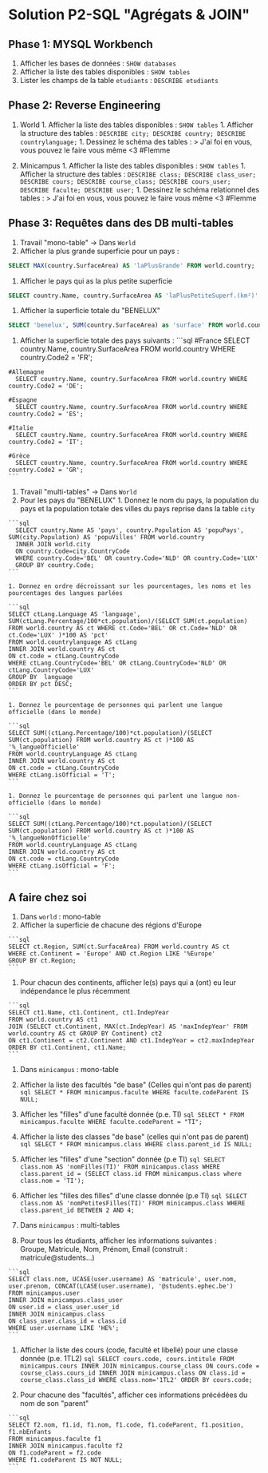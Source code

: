 # Solution P2-SQL "Agrégats & JOIN"

## Phase 1: MYSQL Workbench

1. Afficher les bases de données : `SHOW databases`  
1. Afficher la liste des tables disponibles : `SHOW tables`  
1. Lister les champs de la table `etudiants` : `DESCRIBE etudiants`

## Phase 2: Reverse Engineering
  1. World
    1. Afficher la liste des tables disponibles : `SHOW tables`
    1. Afficher la structure des tables :
    ```
    DESCRIBE city;
    DESCRIBE country;
    DESCRIBE countrylanguage;
    ```
    1. Dessinez le schéma des tables :
    > J'ai foi en vous, vous pouvez le faire vous même <3 #Flemme

  1. Minicampus
    1. Afficher la liste des tables disponibles : `SHOW tables`
    1. Afficher la structure des tables :
    ```
    DESCRIBE class;
    DESCRIBE class_user;
    DESCRIBE cours;
    DESCRIBE course_class;
    DESCRIBE cours_user;
    DESCRIBE faculte;
    DESCRIBE user;
    ```
    1. Dessinez le schéma relationnel des tables :
    > J'ai foi en vous, vous pouvez le faire vous même <3 #Flemme

## Phase 3: Requêtes dans des DB multi-tables
1. Travail "mono-table" -> Dans `World`
  1. Afficher la plus grande superficie pour un pays :
  ```sql
  SELECT MAX(country.SurfaceArea) AS 'laPlusGrande' FROM world.country;
  ```
  1. Afficher le pays qui as la plus petite superficie
  ```sql
  SELECT country.Name, country.SurfaceArea AS 'laPlusPetiteSuperf.(km²)' FROM world.country WHERE country.SurfaceArea = (SELECT MIN(country.SurfaceArea) FROM world.country);
  ```
  1. Afficher la superficie totale du "BENELUX"
  ```sql
  SELECT 'benelux', SUM(country.SurfaceArea) as 'surface' FROM world.country WHERE country.Code2 = 'BE' OR country.Code2 = 'NL' OR country.Code2 = 'LU';
  ```
  1. Afficher la superficie totale des pays suivants :
    ```sql
    #France
      SELECT country.Name, country.SurfaceArea FROM world.country WHERE country.Code2 = 'FR';

    #Allemagne
      SELECT country.Name, country.SurfaceArea FROM world.country WHERE country.Code2 = 'DE';

    #Espagne
      SELECT country.Name, country.SurfaceArea FROM world.country WHERE country.Code2 = 'ES';

    #Italie
      SELECT country.Name, country.SurfaceArea FROM world.country WHERE country.Code2 = 'IT';

    #Grèce
      SELECT country.Name, country.SurfaceArea FROM world.country WHERE country.Code2 = 'GR';
    ```

1. Travail "multi-tables" -> Dans `World`
  1. Pour les pays du "BENELUX"
    1. Donnez le nom du pays, la population du pays et la population totale des villes du pays reprise dans la table `city`

    ```sql
      SELECT country.Name AS 'pays', country.Population AS 'popuPays', SUM(city.Population) AS 'popuVilles' FROM world.country
      INNER JOIN world.city
      ON country.Code=city.CountryCode
      WHERE country.Code='BEL' OR country.Code='NLD' OR country.Code='LUX'
      GROUP BY country.Code;
    ```

    1. Donnez en ordre décroissant sur les pourcentages, les noms et les pourcentages des langues parlées

    ```sql
    SELECT ctLang.Language AS 'language', SUM(ctLang.Percentage/100*ct.population)/(SELECT SUM(ct.population) FROM world.country AS ct WHERE ct.Code='BEL' OR ct.Code='NLD' OR ct.Code='LUX' )*100 AS 'pct'
    FROM world.countrylanguage AS ctLang
    INNER JOIN world.country AS ct
    ON ct.code = ctLang.CountryCode
    WHERE ctLang.CountryCode='BEL' OR ctLang.CountryCode='NLD' OR ctLang.CountryCode='LUX'
    GROUP BY  language
    ORDER BY pct DESC;
    ```

    1. Donnez le pourcentage de personnes qui parlent une langue officielle (dans le monde)

    ```sql
    SELECT SUM((ctLang.Percentage/100)*ct.population)/(SELECT SUM(ct.population) FROM world.country AS ct )*100 AS '%_langueOfficielle'
    FROM world.countryLanguage AS ctLang
    INNER JOIN world.country AS ct
    ON ct.code = ctLang.CountryCode
    WHERE ctLang.isOfficial = 'T';
    ```

    1. Donnez le pourcentage de personnes qui parlent une langue non-officielle (dans le monde)

    ```sql
    SELECT SUM((ctLang.Percentage/100)*ct.population)/(SELECT SUM(ct.population) FROM world.country AS ct )*100 AS '%_langueNonOfficielle'
    FROM world.countryLanguage AS ctLang
    INNER JOIN world.country AS ct
    ON ct.code = ctLang.CountryCode
    WHERE ctLang.isOfficial = 'F';
    ```

## A faire chez soi

1. Dans `world` : mono-table
  1. Afficher la superficie de chacune des régions d'Europe

    ```sql
    SELECT ct.Region, SUM(ct.SurfaceArea) FROM world.country AS ct
    WHERE ct.Continent = 'Europe' AND ct.Region LIKE '%Europe'
    GROUP BY ct.Region;
    ```

  1. Pour chacun des continents, afficher le(s) pays qui a (ont) eu leur indépendance le plus récemment

    ```sql
    SELECT ct1.Name, ct1.Continent, ct1.IndepYear
    FROM world.country AS ct1
    JOIN (SELECT ct.Continent, MAX(ct.IndepYear) AS 'maxIndepYear' FROM world.country AS ct GROUP BY Continent) ct2
    ON ct1.Continent = ct2.Continent AND ct1.IndepYear = ct2.maxIndepYear
    ORDER BY ct1.Continent, ct1.Name;
    ```
1. Dans `minicampus` : mono-table
  1. Afficher la liste des facultés "de base" (Celles qui n'ont pas de parent)
    ```sql
    SELECT * FROM minicampus.faculte WHERE faculte.codeParent IS NULL;
    ```

  1. Afficher les "filles" d'une faculté donnée (p.e. TI)
    ```sql
    SELECT * FROM minicampus.faculte WHERE faculte.codeParent = "TI";
    ```

  1. Afficher la liste des classes "de base" (celles qui n'ont pas de parent)
    ```sql
    SELECT * FROM minicampus.class WHERE class.parent_id IS NULL;
    ```

  1. Afficher les "filles" d'une "section" donnée (p.e TI)
    ```sql
    SELECT class.nom AS 'nomFilles(TI)' FROM minicampus.class
    WHERE class.parent_id = (SELECT class.id FROM minicampus.class where class.nom = 'TI');
    ```

  1. Afficher les "filles des filles" d'une classe donnée (p.e TI)
    ```sql
    SELECT class.nom AS 'nomPetitesFilles(TI)' FROM minicampus.class WHERE class.parent_id BETWEEN 2 AND 4;
    ```

1. Dans `minicampus` : multi-tables
  1. Pour tous les étudiants, afficher les informations suivantes :  
    Groupe, Matricule, Nom, Prénom, Email (construit : matricule@students...)

    ```sql
    SELECT class.nom, UCASE(user.username) AS 'matricule', user.nom, user.prenom, CONCAT(LCASE(user.username), '@students.ephec.be')
    FROM minicampus.user
    INNER JOIN minicampus.class_user
    ON user.id = class_user.user_id
    INNER JOIN minicampus.class
    ON class_user.class_id = class.id
    WHERE user.username LIKE 'HE%';
    ```

  1. Afficher la liste des cours (code, faculté et libellé) pour une classe donnée (p.e. 1TL2)
    ```sql
    SELECT cours.code, cours.intitule
    FROM minicampus.cours
    INNER JOIN minicampus.course_class
    ON cours.code = course_class.cours_id
    INNER JOIN minicampus.class
    ON class.id = course_class.class_id
    WHERE class.nom='1TL2'
    ORDER BY cours.code;
    ```

  1. Pour chacune des "facultés", afficher ces informations précédées du nom de son "parent"

    ```sql
    SELECT f2.nom, f1.id, f1.nom, f1.code, f1.codeParent, f1.position, f1.nbEnfants
    FROM minicampus.faculte f1
    INNER JOIN minicampus.faculte f2
    ON f1.codeParent = f2.code
    WHERE f1.codeParent IS NOT NULL;
    ```
